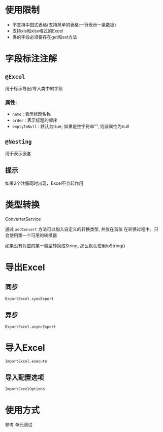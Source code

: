 # 使用限制
- 不支持中国式表格(支持简单的表格:一行表示一条数据)
- 支持xls和xlsx格式的Excel
- 类的字段必须要存在get和set方法

# 字段标注注解
## `@Excel` 
用于标示导出/导入类中的字段

### 属性:
- `name` : 表示标题名称
- `order` : 表示标题的顺序
- `emptyToNull` : 默认为true; 如果是空字符串"", 则该属性为null

## `@Nesting` 
用于表示嵌套 

## 提示
如果2个注解同时出现，Excel不会起作用



# 类型转换
ConverterService

通过 `addConvert` 方法可以加入自定义的转换类型, 并放在首位
在转换过程中，只会使用第一个可用的转换器

如果没有对应的某一类型转换成String, 那么默认使用toString()

# 导出Excel
## 同步
`ExportExcel.syncExport`
## 异步
`ExportExcel.asyncExport`
# 导入Excel
`ImportExcel.execute`
## 导入配置选项 
`ImportExcelOptions`

# 使用方式
参考 单元测试
